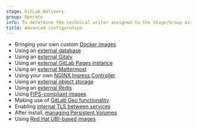 ```yaml
---
stage: GitLab Delivery
group: Operate
info: To determine the technical writer assigned to the Stage/Group associated with this page, see https://handbook.gitlab.com/handbook/product/ux/technical-writing/#assignments
title: Advanced configuration
---
```


- Bringing your own custom [Docker images](custom-images/_index.md)
- Using an [external database](external-db/_index.md)
- Using an [external Gitaly](external-gitaly/_index.md)
- Using an [external GitLab Pages instance](external-gitlab-pages/_index.md)
- Using an [external Mattermost](external-mattermost/_index.md)
- Using your own [NGINX Ingress Controller](external-nginx/_index.md)
- Using an [external object storage](external-object-storage/_index.md)
- Using an [external Redis](external-redis/_index.md)
- Using [FIPS-compliant images](fips/_index.md)
- Making use of [GitLab Geo functionality](geo/_index.md)
- Enabling [internal TLS between services](internal-tls/_index.md)
- After install, [managing Persistent Volumes](persistent-volumes/_index.md)
- Using [Red Hat UBI-based images](ubi/_index.md)
